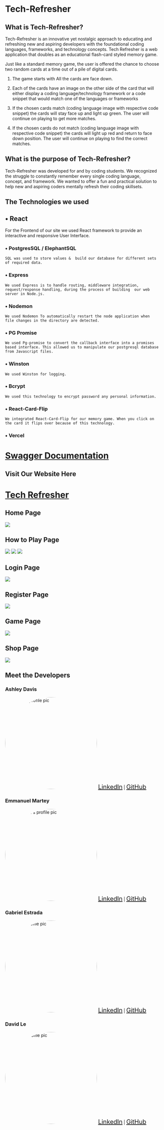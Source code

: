 # Tech-Refresher

## What is Tech-Refresher?

Tech-Refresher is an innovative yet nostalgic approach to educating and refreshing new and aspiring developers with the foundational  coding languages, frameworks, and technology concepts. Tech Refresher is a web application that doubles as an educational flash-card styled memory game. 

Just like a standard memory game, the user is offered the chance to choose two random cards at a time out of a pile of digital cards. 

1. The game starts with All the cards are face down. 

2. Each of the cards have an image on the other side of the card that will either display a coding language/technology framework or a code snippet that would match  one of the languages or frameworks 

3. If the chosen cards match (coding language image with respective code snippet) the cards will stay face up and light up green. The user will continue on playing to get more matches. 

4. If the chosen cards do not match  (coding language image with respective code snippet) the cards will light up red and return to face down position. The user will continue on playing to find the correct matches. 

## What is the purpose of Tech-Refresher?

Tech-Refresher was developed for and by coding students. We recognized the struggle to constantly remember every single coding language, concept, and framework. We wanted to offer a fun and practical solution to help new and aspiring coders mentally refresh their coding skillsets. 


## The Technologies we used 

## • React
For the Frontend of our site we used React framework to provide an interactive and responsive User Interface. 

### • PostgresSQL / ElephantSQL
    SQL was used to store values &  build our database for different sets of required data.


### • Express
    We used Express is to handle routing, middleware integration, request/response handling, during the process of building  our web server in Node.js.

### • Nodemon
    We used Nodemon To automatically restart the node application when file changes in the directory are detected.

### • PG Promise
    We used Pg-promise to convert the callback interface into a promises based interface. This allowed us to manipulate our postgresql database from Javascript files.

### • Winston
    We used Winston for logging. 

### • Bcrypt
    We used this technology to encrypt password any personal information.

###  • React-Card-Flip
    We integrated React-Card-Flip for our memory game. When you click on the card it flips over because of this technology. 

### • Vercel

# [Swagger Documentation]

## Visit Our Website Here
# [Tech Refresher]
 

## Home Page
<img src="./Frontend/tech-refresher/src/Images/TechRefresherFrontPage.png" ></img>

## How to Play Page
<img src="./Frontend/tech-refresher/src/Images/HTPpage1.png" ></img>
<img src="./Frontend/tech-refresher/src/Images/HTPpage2.png" ></img>
<img src="./Frontend/tech-refresher/src/Images/HTPpage3.png" ></img>

## Login Page
<img src="./Frontend/tech-refresher/src/Images/TR Updated LogIn.png" ></img>

## Register Page
<img src="./Frontend/tech-refresher/src/Images/TR Register.png" ></img>

## Game Page
<img src="./Frontend/tech-refresher/src/Images/TRShopPage.png" ></img>

## Shop Page
<img src="./Frontend/tech-refresher/src/Images/TRShopPage.png" ></img>




## Meet the Developers 

### Ashley Davis
<img src="./Frontend/tech-refresher/src/Images/ASH.png" alt="Ashley's profile pic" style="border-radius: 50%;" height="300px" width="300px">
 <a href="https://www.linkedin.com/in/adavis07/" style="font-size: 20px;">LinkedIn</a> | <a href="https://github.com/moneymornings" style="font-size: 20px;">GitHub</a>


### Emmanuel Martey
<img src="./Frontend/tech-refresher/src/Images/EMAN.png.jpg" alt="Emmanuel's profile pic" style="border-radius: 50%;" height="300px" width="300px">
 <a href="https://www.linkedin.com/in/emmanuel-martey-05121410a" style="font-size: 20px;">LinkedIn</a> | <a href="https://github.com/emartey24" style="font-size: 20px;">GitHub</a>


### Gabriel Estrada 
<img src="./Frontend/tech-refresher/src/Images/GABE.png" alt="Gabe's profile pic" style="border-radius: 50%;" height="300px" width="300px">
 <a href="https://www.linkedin.com/in/gabriel-estrada-ii-664730122/" style="font-size: 20px;">LinkedIn</a> | <a href="https://github.com/estradagabe1996" style="font-size: 20px;">GitHub</a>


 ### David Le
<img src="./Frontend/tech-refresher/src/Images/DAVE.jpg" alt="David's profile pic" style="border-radius: 50%;" height="300px" width="300px">
 <a href="https://www.linkedin.com/in/david-le-5a5951303" style="font-size: 20px;">LinkedIn</a> | <a href="https://github.com/davidle241872" style="font-size: 20px;">GitHub</a>







                                                                                                                        



<!-- Website Link -->
[Tech Refresher]:https://code-refresher.vercel.app/


<!-- Documentation -->
[Swagger Documentation]:https://code-refresher.vercel.app/home

<!-- Linkedin|Github Pages -->
[Linkedin]:https://www.linkedin.com/in/adavis07/
[Github]:https://github.com/moneymornings
[Linkedin]:https://www.linkedin.com/in/emmanuel-martey-05121410a/
[Github]:https://github.com/emartey24
[Linkedin]:https://www.linkedin.com/in/gabriel-estrada-ii-664730122/
[Github]:https://github.com/estradagabe1996
[Linkedin]:https://www.linkedin.com/in/david-le-5a5951303/
[Github]:https://github.com/davidle241872
